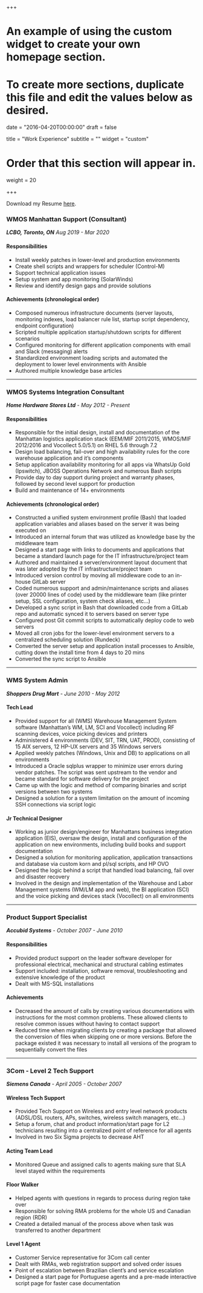 +++
# An example of using the custom widget to create your own homepage section.
# To create more sections, duplicate this file and edit the values below as desired.

date = "2016-04-20T00:00:00"
draft = false

title = "Work Experience"
subtitle = ""
widget = "custom"

# Order that this section will appear in.
weight = 20

+++

Download my Resume [here](./Resume_2020-09.pdf).

### WMOS Manhattan Support (Consultant)
_**LCBO, Toronto, ON**_
_Aug 2019 - Mar 2020_

#### Responsibilities
- Install weekly patches in lower-level and production environments
- Create shell scripts and wrappers for scheduler (Control-M)
- Support technical application issues
- Setup system and app monitoring (SolarWinds)
- Review and identify design gaps and provide solutions

#### Achievements (chronological order)
- Composed numerous infrastructure documents (server layouts, monitoring indexes, load balancer rule list, startup script dependency, endpoint configuration)
- Scripted multiple application startup/shutdown scripts for different scenarios
- Configured monitoring for different application components with email and Slack (messaging) alerts
- Standardized environment loading scripts and automated the deployment to lower level environments with Ansible
- Authored multiple knowledge base articles

* * *

### WMOS Systems Integration Consultant
***Home Hardware Stores Ltd*** -
*May 2012 - Present*

#### Responsibilities
- Responsible for the initial design, install and documentation of the Manhattan logistics application stack (EEM/MIF 2011/2015, WMOS/MIF 2012/2016 and Vocollect 5.0/5.1) on RHEL 5.6 through 7.2
- Design load balancing, fail-over and high availability rules for the core warehouse application and it’s components
- Setup application availability monitoring for all apps via WhatsUp Gold (Ipswitch), JBOSS Operations Network and numerous Bash scripts
- Provide day to day support during project and warranty phases, followed by second level support for production
- Build and maintenance of 14+ environments

#### Achievements (chronological order)
- Constructed a unified system environment profile (Bash) that loaded application variables and aliases based on the server it was being executed on
- Introduced an internal forum that was utilized as knowledge base by the middleware team
- Designed a start page with links to documents and applications that became a standard launch page for the IT infrastructure/project team
- Authored and maintained a server/environment layout document that was later adopted by the IT infrastructure/project team
- Introduced version control by moving all middleware code to an in-house GitLab server
- Coded numerous support and admin/maintenance scripts and aliases (over 20000 lines of code) used by the middleware team (like printer setup, SSL configuration, system check aliases, etc...)
- Developed a sync script in Bash that downloaded code from a GitLab repo and automatic synced it to servers based on server type
- Configured post Git commit scripts to automatically deploy code to web servers
- Moved all cron jobs for the lower-level environment servers to a centralized scheduling solution (Rundeck)
- Converted the server setup and application install processes to Ansible, cutting down the install time from 4 days to 20 mins
- Converted the sync script to Ansible

* * *

### WMS System Admin
***Shoppers Drug Mart*** -
*June 2010 - May 2012*

#### Tech Lead

- Provided support for all (WMS) Warehouse Management System software (Manhattan’s WM, LM, SCI and Vocollect) including RF scanning devices, voice picking devices and printers
- Administered 4 environments (DEV, SIT, TRN, UAT, PROD), consisting of 15 AIX servers, 12 HP-UX servers and 35 Windows servers
- Applied weekly patches (Windows, Unix and DB) to applications on all environments
- Introduced a Oracle sqlplus wrapper to minimize user errors during vendor patches. The script was sent upstream to the vendor and became standard for software delivery for the project
- Came up with the logic and method of comparing binaries and script versions between two systems
- Designed a solution for a system limitation on the amount of incoming SSH connections via script logic

#### Jr Technical Designer

- Working as junior design/engineer for Manhattans business integration application (EIS), oversaw the design, install and configuration of the application on new environments, including build books and support documentation
- Designed a solution for monitoring application, application transactions and database via custom korn and pl/sql scripts, and HP OVO
- Designed the logic behind a script that handled load balancing, fail over and disaster recovery
- Involved in the design and implementation of the Warehouse and Labor Management systems (WM/LM app and web), the BI application (SCI) and the voice picking and devices stack (Vocollect) on all environments

* * *

### Product Support Specialist
***Accubid Systems*** -
*October 2007 - June 2010*

#### Responsibilities

- Provided product support on the leader software developer for professional electrical, mechanical and structural cabling estimates
- Support included: installation, software removal, troubleshooting and extensive knowledge of the product
- Dealt with MS-SQL installations

#### Achievements

- Decreased the amount of calls by creating various documentations with instructions for the most common problems. These allowed clients to resolve common issues without having to contact support
- Reduced time when migrating clients by creating a package that allowed the conversion of files when skipping one or more versions. Before the package existed it was necessary to install all versions of the program to sequentially convert the files

* * *

### 3Com - Level 2 Tech Support
***Siemens Canada*** -
*April 2005 - October 2007*

#### Wireless Tech Support
- Provided Tech Support on Wireless and entry level network products (ADSL/DSL routers, APs, switches, wireless switch managers, etc...)
- Setup a forum, chat and product information/start page for L2 technicians resulting into a centralized point of reference for all agents
- Involved in two Six Sigma projects to decrease AHT

#### Acting Team Lead
- Monitored Queue and assigned calls to agents making sure that SLA level stayed within the requirements

#### Floor Walker
- Helped agents with questions in regards to process during region take over
- Responsible for solving RMA problems for the whole US and Canadian region (RDR)
- Created a detailed manual of the process above when task was transferred to another department

#### Level 1 Agent
- Customer Service representative for 3Com call center
- Dealt with RMAs, web registration support and solved order issues
- Point of escalation between Brazilian client’s and service escalation
- Designed a start page for Portuguese agents and a pre-made interactive script page for faster case documentation
